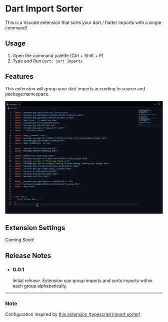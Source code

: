 # Dart Import Sorter

This is a Vscode extension that sorts your dart / flutter imports with a single command!

## Usage

1. Open the command palette (Ctrl + Shift + P)
2. Type and Run `Dart: Sort Imports`

## Features

This extension will group your dart imports according to source and package:namespace.

![Demo](demo/dart-import-sorter-demo.gif)

## Extension Settings

Coming Soon!

## Release Notes

-   ### 0.0.1

    Initial release. Extension can group imports and sorts imports within each group alphabetically.

---

### Note

Configuration inspired by [this extension (typescript import sorter)](https://github.com/SoominHan/import-sorter)
